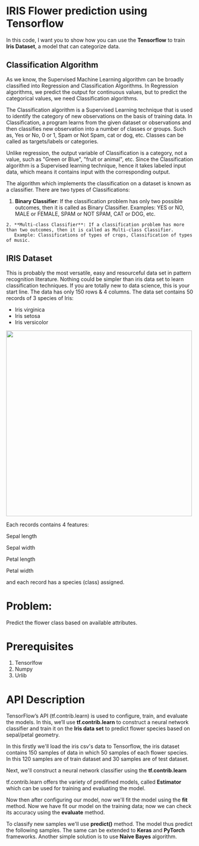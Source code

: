 # IRIS Flower prediction using Tensorflow
In this code, I want you to show how you can use the **Tensorflow** to train **Iris Dataset**, a model that can categorize data.

## Classification Algorithm

As we know, the Supervised Machine Learning algorithm can be broadly classified into Regression and Classification Algorithms. In Regression algorithms, we predict the output for continuous values, but to predict the categorical values, we need Classification algorithms.

The Classification algorithm is a Supervised Learning technique that is used to identify the category of new observations on the basis of training data. In Classification, a program learns from the given dataset or observations and then classifies new observation into a number of classes or groups. Such as, Yes or No, 0 or 1, Spam or Not Spam, cat or dog, etc. Classes can be called as targets/labels or categories.

Unlike regression, the output variable of Classification is a category, not a value, such as "Green or Blue", "fruit or animal", etc. Since the Classification algorithm is a Supervised learning technique, hence it takes labeled input data, which means it contains input with the corresponding output.

The algorithm which implements the classification on a dataset is known as a classifier. There are two types of Classifications:

   1.  **Binary Classifier**: If the classification problem has only two possible outcomes, then it is called as Binary Classifier.
       Examples: YES or NO, MALE or FEMALE, SPAM or NOT SPAM, CAT or DOG, etc.
       
    2. **Multi-class Classifier**: If a classification problem has more than two outcomes, then it is called as Multi-class Classifier.
       Example: Classifications of types of crops, Classification of types of music.

## IRIS Dataset
This is probably the most versatile, easy and resourceful data set in pattern recognition literature. Nothing could be simpler than iris data set to learn classification techniques. If you are totally new to data science, this is your start line. The data has only 150 rows & 4 columns.
The data set contains 50 records of 3 species of Iris:
- Iris virginica 
- Iris setosa
- Iris versicolor
<img style="float: center;" width = 500px; src="http://python.astrotech.io/_images/iris-flowers.png"/>

Each records contains 4 features:

Sepal length

Sepal width

Petal length

Petal width

and each record has a species (class) assigned.

# Problem:
Predict the flower class based on available attributes.

# Prerequisites
1. Tensorlfow
2. Numpy
3. Urlib

# API Description
TensorFlow’s API (tf.contrib.learn) is used to configure, train, and evaluate the models. In this, we’ll use **tf.contrib.learn** to construct a neural network classifier and train it on the **Iris data set** to predict flower species based on sepal/petal geometry.

In this firstly we'll load the iris csv's data to Tensorflow, the iris dataset contains 150 samples of data in which 50 samples of each flower species. In this 120 samples are of train dataset and 30 samples are of test dataset.

Next, we'll construct a neural network classifier using the **tf.contrib.learn**

tf.contrib.learn offers the variety of predifined models, called **Estimator** which can be used for training and evaluating the model.

Now then after configuring our model, now we'll fit the model using the **fit** method. Now we have fit our model on the training data; now we can check its accuracy using the **evaluate** method.

To classify new samples we'll use **predict()** method. The model thus predict the following samples.
The same can be extended to **Keras** and **PyTorch** frameworks.
Another simple solution is to use **Naive Bayes** algorithm.
